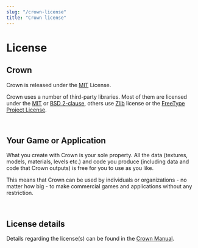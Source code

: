 ```yaml
---
slug: "/crown-license"
title: "Crown license"
---
```

License
=======

Crown
-----

Crown is released under the [MIT](https://spdx.org/licenses/MIT.html) License.

Crown uses a number of third-party libraries. Most of them are licensed under
the [MIT](https://spdx.org/licenses/MIT.html) or [BSD
2-clause](https://spdx.org/licenses/BSD-2-Clause.html), others use
[Zlib](https://spdx.org/licenses/Zlib.html) license or the [FreeType Project
License](https://spdx.org/licenses/FTL.html).

</br>

Your Game or Application
------------------------

What you create with Crown is your sole property. All the data (textures,
models, materials, levels etc.) and code you produce (including data and code
that Crown outputs) is free for you to use as you like.

This means that Crown can be used by individuals or organizations - no matter
how big - to make commercial games and applications without any restriction.

</br>

License details
---------------

Details regarding the license(s) can be found in the [Crown
Manual](https://docs.crownengine.org/html/latest/copyright.html#license).
